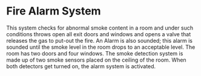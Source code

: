 # Fire Alarm System

This system checks for abnormal smoke content in a room and under such conditions throws open all exit doors and windows and opens a valve that releases the gas to put-out the fire. An Alarm is also sounded; this alarm is sounded until the smoke level in the room drops to an acceptable level. The room has two doors and four windows. The smoke detection system is made up of two smoke sensors placed on the ceiling of the room. When both detectors get turned on, the alarm system is activated.
